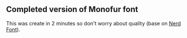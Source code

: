 ## Completed version of Monofur font
This was create in 2 minutes so don't worry about quality (base on [Nerd Font](https://github.com/ryanoasis/nerd-fonts/tree/master/patched-fonts/Monofur)).
